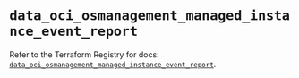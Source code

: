 # `data_oci_osmanagement_managed_instance_event_report`

Refer to the Terraform Registry for docs: [`data_oci_osmanagement_managed_instance_event_report`](https://registry.terraform.io/providers/oracle/oci/6.18.0/docs/data-sources/osmanagement_managed_instance_event_report).
